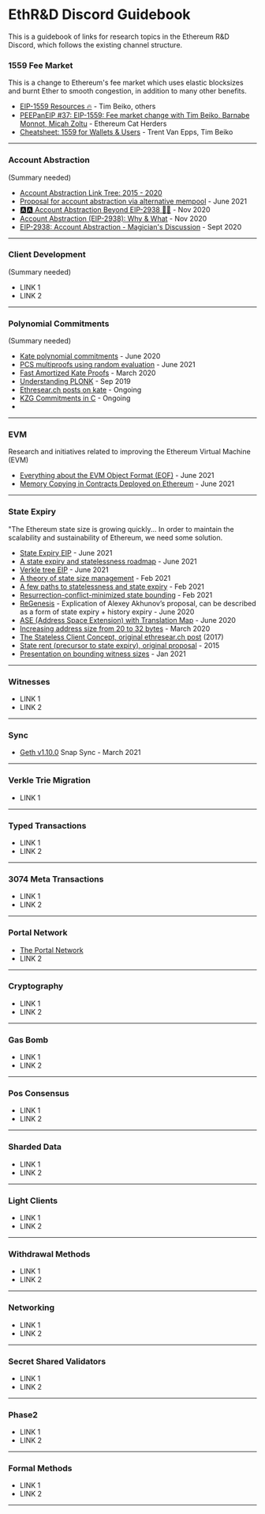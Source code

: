 # EthR&D Discord Guidebook
This is a guidebook of links for research topics in the Ethereum R&amp;D Discord, which follows the existing channel structure.

### 1559 Fee Market
This is a change to Ethereum's fee market which uses elastic blocksizes and burnt Ether to smooth congestion, in addition to many other benefits.
- [EIP-1559 Resources 🔥](https://hackmd.io/@timbeiko/1559-resources) - Tim Beiko, others
- [PEEPanEIP #37: EIP-1559: Fee market change with Tim Beiko, Barnabe Monnot, Micah Zoltu](https://www.youtube.com/watch?v=AC1FS3LmoT4&list=PL4cwHXAawZxqu0PKKyMzG_3BJV_xZTi1F) - Ethereum Cat Herders
- [Cheatsheet: 1559 for Wallets & Users](https://hackmd.io/4YVYKxxvRZGDto7aq7rVkg?view) - Trent Van Epps, Tim Beiko
---
### Account Abstraction 
(Summary needed)
- [Account Abstraction Link Tree: 2015 - 2020](https://hackmd.io/@matt/r1neQ_B38)
- [Proposal for account abstraction via alternative mempool](https://notes.ethereum.org/@vbuterin/alt_abstraction) - June 2021
- [🅰️🅰️ Account Abstraction Beyond EIP-2938 🧵🎉](https://hackmd.io/@SamWilsn/S1UQDOzBv#Read-write-Calls) - Nov 2020
- [Account Abstraction (EIP-2938): Why & What](https://our.status.im/account-abstraction-eip-2938/) - Nov 2020
- [EIP-2938: Account Abstraction - Magician's Discussion](https://ethereum-magicians.org/t/eip-2938-account-abstraction/4630) - Sept 2020
---
### Client Development
(Summary needed)
- LINK 1
- LINK 2
---
### Polynomial Commitments
(Summary needed)
- [Kate polynomial commitments](https://dankradfeist.de/ethereum/2020/06/16/kate-polynomial-commitments.html) - June 2020
- [PCS multiproofs using random evaluation](https://dankradfeist.de/ethereum/2021/06/18/pcs-multiproofs.html) - June 2021
- [Fast Amortized Kate Proofs](https://github.com/khovratovich/Kate/blob/master/Kate_amortized.pdf) - March 2020
- [Understanding PLONK](https://vitalik.ca/general/2019/09/22/plonk.html) - Sep 2019
- [Ethresear.ch posts on kate](https://ethresear.ch/search?q=kate) - Ongoing
- [KZG Commitments in C](https://github.com/benjaminion/c-kzg) - Ongoing
- 
---
### EVM
Research and initiatives related to improving the Ethereum Virtual Machine (EVM)
- [Everything about the EVM Object Format (EOF)](https://notes.ethereum.org/@ipsilon/evm-object-format-overview) - June 2021
- [Memory Copying in Contracts Deployed on Ethereum](https://notes.ethereum.org/@ipsilon/evm-mcopy-analysis) - June 2021
---
### State Expiry
"The Ethereum state size is growing quickly... In order to maintain the scalability and sustainability of Ethereum, we need some solution. 
- [State Expiry EIP](https://notes.ethereum.org/@vbuterin/state_expiry_eip) - June 2021
- [A state expiry and statelessness roadmap](https://notes.ethereum.org/@vbuterin/verkle_and_state_expiry_proposal) - June 2021
- [Verkle tree EIP](https://notes.ethereum.org/@vbuterin/verkle_tree_eip) - June 2021
- [A theory of state size management](https://hackmd.io/@vbuterin/state_size_management) - Feb 2021
- [A few paths to statelessness and state expiry](https://hackmd.io/@vbuterin/state_expiry_paths) - Feb 2021
- [Resurrection-conflict-minimized state bounding](https://ethresear.ch/t/resurrection-conflict-minimized-state-bounding-take-2/8739) - Feb 2021
- [ReGenesis](https://medium.com/@mandrigin/regenesis-explained-97540f457807) - Explication of Alexey Akhunov’s proposal, can be described as a form of state expiry + history expiry - June 2020
- [ASE (Address Space Extension) with Translation Map](https://notes.ethereum.org/@ipsilon/address-space-extension-exploration) - June 2020
- [Increasing address size from 20 to 32 bytes](https://ethereum-magicians.org/t/increasing-address-size-from-20-to-32-bytes/5485) - March 2020
- [The Stateless Client Concept, original ethresear.ch post](https://ethresear.ch/t/the-stateless-client-concept/172) (2017) 
- [State rent (precursor to state expiry), original proposal](https://github.com/ethereum/EIPs/issues/35) - 2015
- [Presentation on bounding witness sizes](https://www.youtube.com/watch?v=qQpvkxKso2E) - Jan 2021

---
### Witnesses
- LINK 1 
- LINK 2
---
### Sync
- [Geth v1.10.0](https://blog.ethereum.org/2021/03/03/geth-v1-10-0/) Snap Sync - March 2021
---
### Verkle Trie Migration
- LINK 1
---
### Typed Transactions
- LINK 1 
- LINK 2
---
### 3074 Meta Transactions
- LINK 1
- LINK 2
---
### Portal Network
- [The Portal Network](https://github.com/ethereum/stateless-ethereum-specs/blob/master/portal-network.md)
- LINK 2
---
### Cryptography
- LINK 1
- LINK 2
---
### Gas Bomb
- LINK 1
- LINK 2
---
### Pos Consensus
- LINK 1
- LINK 2
---
### Sharded Data
- LINK 1
- LINK 2
---
### Light Clients
- LINK 1
- LINK 2
---
### Withdrawal Methods
- LINK 1
- LINK 2
---
### Networking
- LINK 1
- LINK 2
---
### Secret Shared Validators
- LINK 1
- LINK 2
---
### Phase2
- LINK 1
- LINK 2
---
### Formal Methods
- LINK 1
- LINK 2
---
